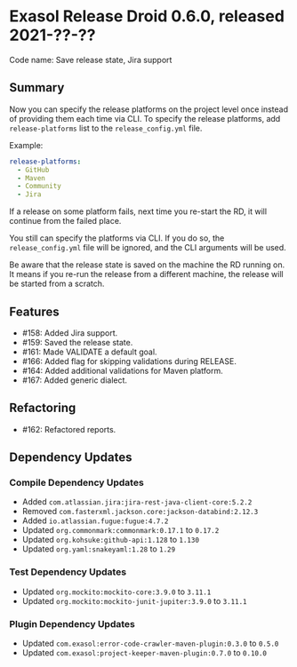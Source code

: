 # Exasol Release Droid 0.6.0, released 2021-??-??

Code name: Save release state, Jira support

## Summary

Now you can specify the release platforms on the project level once instead of providing them each time via CLI. To
specify the release platforms, add `release-platforms` list to the `release_config.yml` file.

Example:

```yaml
release-platforms:
  - GitHub
  - Maven
  - Community
  - Jira  
```

If a release on some platform fails, next time you re-start the RD, it will continue from the failed place.

You still can specify the platforms via CLI. If you do so, the `release_config.yml` file will be ignored, and the CLI
arguments will be used.

Be aware that the release state is saved on the machine the RD running on. It means if you re-run the release from a
different machine, the release will be started from a scratch.

## Features

* #158: Added Jira support.
* #159: Saved the release state.
* #161: Made VALIDATE a default goal.
* #166: Added flag for skipping validations during RELEASE.
* #164: Added additional validations for Maven platform.
* #167: Added generic dialect.

## Refactoring

* #162: Refactored reports.

## Dependency Updates

### Compile Dependency Updates

* Added `com.atlassian.jira:jira-rest-java-client-core:5.2.2`
* Removed `com.fasterxml.jackson.core:jackson-databind:2.12.3`
* Added `io.atlassian.fugue:fugue:4.7.2`
* Updated `org.commonmark:commonmark:0.17.1` to `0.17.2`
* Updated `org.kohsuke:github-api:1.128` to `1.130`
* Updated `org.yaml:snakeyaml:1.28` to `1.29`

### Test Dependency Updates

* Updated `org.mockito:mockito-core:3.9.0` to `3.11.1`
* Updated `org.mockito:mockito-junit-jupiter:3.9.0` to `3.11.1`

### Plugin Dependency Updates

* Updated `com.exasol:error-code-crawler-maven-plugin:0.3.0` to `0.5.0`
* Updated `com.exasol:project-keeper-maven-plugin:0.7.0` to `0.10.0`
